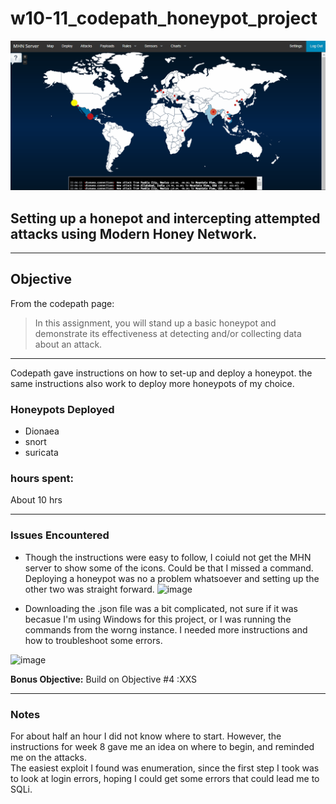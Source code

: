 # w10-11_codepath_honeypot_project
![gif](mhn_project_honeypots/honeypot_maps.gif)

## Setting up a honepot and intercepting attempted attacks using Modern Honey Network.

<hr>

## Objective
From the codepath page:

> In this assignment, you will stand up a basic honeypot and demonstrate its effectiveness at detecting and/or collecting data about an attack. 
<hr>

Codepath gave instructions on how to set-up and deploy a honeypot. the same instructions also work to deploy more honeypots of my choice. 

### Honeypots Deployed

* Dionaea
* snort
* suricata


### hours spent:
  About 10 hrs


<hr>


<b><h3>Issues Encountered</h3></b>
* Though the instructions were easy to follow, I coiuld not get the MHN server to show some of the icons. Could be that I missed a command. Deploying a honeypot was no a problem whatsoever and setting up the other two was straight forward.
![image](https://user-images.githubusercontent.com/42822276/70299097-c37e4b80-17a8-11ea-9b75-469201c56839.png)

* Downloading the .json file was a bit complicated, not sure if it was becasue I'm using Windows for this project, or I was running the commands from the worng instance. I needed more instructions and how to troubleshoot some errors.  

![image](https://user-images.githubusercontent.com/42822276/70299407-b01fb000-17a9-11ea-8a2d-40ad15893033.png)





**Bonus Objective:** Build on Objective #4 :XXS

<hr>

### Notes

For about half an hour I did not know where to start.
However, the instructions for week 8 gave me an idea on where to begin, and reminded me on the attacks.  
The easiest exploit I found was enumeration, since the first step I took was to look at login errors, hoping I could get some 
errors that could lead me to SQLi.
